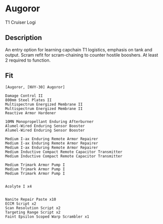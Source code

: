 # Augoror

T1 Cruiser Logi

## Description

An entry option for learning capchain T1 logistics, emphasis on tank and output. Scram refit for scram-chaining to counter hostile booshers. At least 2 required to function.

## Fit

```
[Augoror, [NVY-30] Augoror]

Damage Control II
800mm Steel Plates II
Multispectrum Energized Membrane II
Multispectrum Energized Membrane II
Reactive Armor Hardener

10MN Monopropellant Enduring Afterburner
Alumel-Wired Enduring Sensor Booster
Alumel-Wired Enduring Sensor Booster

Medium I-ax Enduring Remote Armor Repairer
Medium I-ax Enduring Remote Armor Repairer
Medium I-ax Enduring Remote Armor Repairer
Medium Inductive Compact Remote Capacitor Transmitter
Medium Inductive Compact Remote Capacitor Transmitter

Medium Trimark Armor Pump I
Medium Trimark Armor Pump I
Medium Trimark Armor Pump I


Acolyte I x4


Nanite Repair Paste x10
ECCM Script x2
Scan Resolution Script x2
Targeting Range Script x2
Faint Epsilon Scoped Warp Scrambler x1
```
